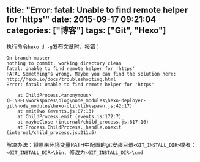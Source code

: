 title: "Error: fatal: Unable to find remote helper for 'https'"
date: 2015-09-17 09:21:04
categories: ["博客"]
tags: ["Git", "Hexo"]
---

执行命令`hexo d -g`发布文章时，报错：

```
On branch master
nothing to commit, working directory clean
fatal: Unable to find remote helper for 'https'
FATAL Something's wrong. Maybe you can find the solution here: http://hexo.io/docs/troubleshooting.html
Error: fatal: Unable to find remote helper for 'https'

    at ChildProcess.<anonymous> (E:\BFL\workspaces\blog\node_modules\hexo-deployer-git\node_modules\hexo-util\lib\spawn.js:42:17)
    at emitTwo (events.js:87:13)
    at ChildProcess.emit (events.js:172:7)
    at maybeClose (internal/child_process.js:817:16)
    at Process.ChildProcess._handle.onexit (internal/child_process.js:211:5)

```

解决办法：将原来环境变量PATH中配置的git安装目录`<GIT_INSTALL_DIR>`或者：`<GIT_INSTALL_DIR>\bin`，修改为`<GIT_INSTALL_DIR>\cmd`